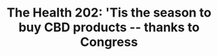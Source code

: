 ---
_external_link: https://www.washingtonpost.com/news/powerpost/paloma/the-health-202/2019/12/02/the-health-202-tis-the-season-to-buy-cbd-products-thanks-to-congress/5de3d3a288e0fa652bbbdaf8/
archived_url: https://web.archive.org/web/20210616170256/https://www.washingtonpost.com/news/powerpost/paloma/the-health-202/2019/12/02/the-health-202-tis-the-season-to-buy-cbd-products-thanks-to-congress/5de3d3a288e0fa652bbbdaf8/
article: '"The lucrative operation at times involved moving thousands of pounds of
  marijuana and narcotics each week from narco-traffickers into the United States
  to destinations across the country, using standard cardboard boxes that were carefully
  routed through the private mail carriers trucking and delivery systems, authorities
  said," our Post colleague Arelis R. Hernandez reports. "Four UPS employees have
  been charged with drug trafficking in state court, and court records show that at
  least 11 people -- including two UPS supervisors and drivers -- have been arrested
  in the past two weeks on a slew of state charges stemming from the decade-long investigation
  by a task force of local, state and federal law enforcement."'
date: null
description: Now that hemp is legal, CBD is everywhere this Cyber Monday.
headline: 'The Health 202: ''Tis the season to buy CBD products -- thanks to Congress'
image:
  focal_point: Smart
original_url: https://www.washingtonpost.com/news/powerpost/paloma/the-health-202/2019/12/02/the-health-202-tis-the-season-to-buy-cbd-products-thanks-to-congress/5de3d3a288e0fa652bbbdaf8/
outline_html: '"The lucrative operation at times involved moving thousands of pounds
  of marijuana and narcotics each week from narco-traffickers into the United States
  to destinations across the country, using standard cardboard boxes that were carefully
  routed through the private mail carriers trucking and delivery systems, authorities
  said," our Post colleague Arelis R. Hernandez reports. "Four UPS employees have
  been charged with drug trafficking in state court, and court records show that at
  least 11 people -- including two UPS supervisors and drivers -- have been arrested
  in the past two weeks on a slew of state charges stemming from the decade-long investigation
  by a task force of local, state and federal law enforcement."'
publication: Washington Post
summary: '"The lucrative operation at times involved moving thousands of pounds of
  marijuana and narcotics each week from narco-traffickers into the United States
  to destinations across the country, using standard cardboard boxes that were carefully
  routed through the private mail carriers trucking and delivery systems, authorities
  said," our Post colleague Arelis...'
title: 'The Health 202: ''Tis the season to buy CBD products -- thanks to Congress'

---